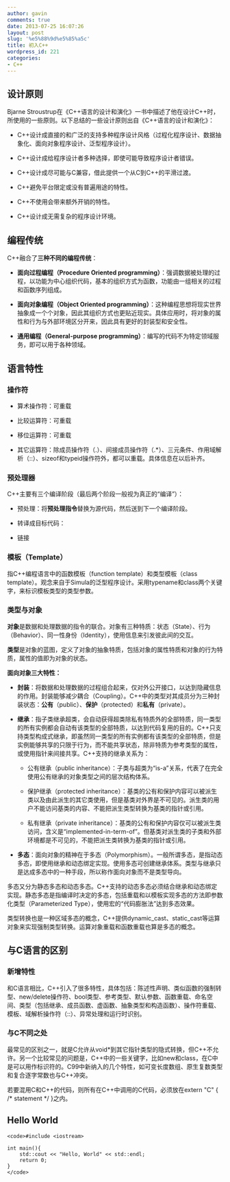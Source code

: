 ```yaml
---
author: gavin
comments: true
date: 2013-07-25 16:07:26
layout: post
slug: '%e5%88%9d%e5%85%a5c'
title: 初入C++
wordpress_id: 221
categories:
- C++
---
```


## 设计原则





Bjarne Stroustrup在《C++语言的设计和演化》一书中描述了他在设计C++时，所使用的一些原则。以下总结的一些设计原则出自《C++语言的设计和演化》：







  * C++设计成直接的和广泛的支持多种程序设计风格（过程化程序设计、数据抽象化、面向对象程序设计、泛型程序设计）。


  * C++设计成给程序设计者多种选择，即使可能导致程序设计者错误。


  * C++设计成尽可能与C兼容，借此提供一个从C到C++的平滑过渡。


  * C++避免平台限定或没有普遍用途的特性。


  * C++不使用会带来额外开销的特性。


  * C++设计成无需复杂的程序设计环境。





## 编程传统





C++融合了**三种不同的编程传统**：







  * **面向过程编程（Procedure Oriented programming）**：强调数据被处理的过程，以功能为中心组织代码，基本的组织方式为函数，功能由一组相关的过程和函数序列组成。


  * **面向对象编程（Object Oriented programming）**：这种编程思想将现实世界抽象成一个个对象，因此其组织方式也更贴近现实。具体应用时，将对象的属性和行为与外部环境区分开来，因此具有更好的封装型和安全性。


  * **通用编程（General-purpose programming）**：编写的代码不为特定领域服务，即可以用于各种领域。





## 语言特性





### 操作符







  * 算术操作符：可重载


  * 比较运算符：可重载


  * 移位运算符：可重载


  * 其它运算符：除成员操作符（.）、间接成员操作符（.*）、三元条件、作用域解析（::）、sizeof和typeid操作符外，都可以重载。具体信息在以后补齐。





### 预处理器





C++主要有三个编译阶段（最后两个阶段一般视为真正的“编译”）：







  * 预处理：将**预处理指令**替换为源代码，然后送到下一个编译阶段。


  * 转译成目标代码：


  * 链接





### 模板（Template）





指C++编程语言中的函数模板（function template）和类型模板（class template）。观念来自于Simula的泛型程序设计。采用typename和class两个关键字，来标识模板类型的类型参数。





### 类型与对象





**对象**是数据和处理数据的指令的联合。对象有三种特质：状态（State）、行为（Behavior）、同一性身份（Identity），使用信息来引发彼此间的交互。  

**类型**是对象的蓝图，定义了对象的抽象特质，包括对象的属性特质和对象的行为特质，属性的值即为对象的状态。  

**面向对象三大特性：**







  * **封装**：将数据和处理数据的过程组合起来，仅对外公开接口，以达到隐藏信息的作用。封装能够减少耦合（Coupling）。C++中的类型对其成员分为三种封装状态：**公有**（public）、**保护**（protected）和**私有**（private）。


  * **继承**：指子类继承超类，会自动获得超类除私有特质外的全部特质，同一类型的所有实例都会自动有该类型的全部特质，以达到代码复用的目的。C++只支持类型构成式继承，即虽然同一类型的所有实例都有该类型的全部特质，但是实例能够共享的只限于行为，而不能共享状态，除非特质为参考类型的属性，或使用指针来间接共享。C++支持的继承关系为： 



    * 公有继承（public inheritance）：子类与超类为“is-a”关系，代表了在完全使用公有继承的对象类型之间的层次结构体系。


    * 保护继承（protected inheritance）：基类的公有和保护内容可以被派生类以及由此派生的其它类使用，但是基类对外界是不可见的。派生类的用户不能访问基类的内容、不能把派生类型转换为基类的指针或引用。


    * 私有继承（private inheritance）：基类的公有和保护内容仅可以被派生类访问，含义是“implemented-in-term-of”。但基类对派生类的子类和外部环境都是不可见的，不能把派生类转换为基类的指针或引用。




  * **多态**：面向对象的精神在于多态（Polymorphism）。一般所谓多态，是指动态多态，即使用继承和动态绑定实现。使用多态可创建继承体系。类型与继承只是达成多态中的一种手段，所以称作面向对象而不是类型导向。  

多态又分为静态多态和动态多态。C++支持的动态多态必须结合继承和动态绑定实现。静态多态是指编译时决定的多态，包括重载和以模板实现多态的方法即参数化类型（Parameterized Type），使用宏的“代码膨胀法”达到多态效果。  

类型转换也是一种区域多态的概念，C++提供dynamic_cast、static_cast等运算对象来实现强制类型转换。运算对象重载和函数重载也算是多态的概念。





## 与C语言的区别





### 新增特性





和C语言相比，C++引入了很多特性，具体包括：陈述性声明、类似函数的强制转型、new/delete操作符、bool类型、参考类型、默认参数、函数重载、命名空间、类型（包括继承、成员函数、虚函数、抽象类型和构造函数）、操作符重载、模板、域解析操作符（::）、异常处理和运行时识别。





### 与C不同之处





最常见的区别之一，就是C允许从void*到其它指针类型的隐式转换，但C++不允许。另一个比较常见的问题是，C++中的一些关键字，比如new和class，在C中是可以用作标识符的。C99中新纳入的几个特性，如可变长度数组、原生复数类型和复合逐字常数也与C++冲突。  

若要混用C和C++的代码，则所有在C++中调用的C代码，必须放在extern "C" { /* statement */ }之内。





## Hello World




    
    <code>#include <iostream>
    
    int main(){
        std::cout << "Hello, World" << std::endl;
        return 0;
    }
    </code>




